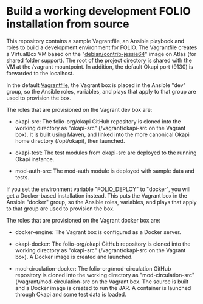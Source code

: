 # Build a working development FOLIO installation from source

This repository contains a sample Vagrantfile, an Ansible playbook
and roles to build a development environment for FOLIO. The
Vagrantfile creates a VirtualBox VM based on the
"[debian/contrib-jessie64](https://atlas.hashicorp.com/debian/boxes/contrib-jessie64)"
image on Atlas (for shared folder support). The root of the project
directory is shared with the VM at the /vagrant mountpoint. In
addition, the default Okapi port (9130) is forwarded to the localhost.

In the default [Vagrantfile](Vagrantfile), the Vagrant box is placed
in the Ansible "dev" group, so the Ansible roles, variables, and plays
that apply to that group are used to provision the box.

The roles that are provisioned on the Vagrant dev box are:
* okapi-src: The folio-org/okapi GitHub repository is cloned into the
  working directory as "okapi-src" (/vagrant/okapi-src on the Vagrant
  box). It is built using Maven, and linked into the more canonical
  Okapi home directory (/opt/okapi), then launched.

* okapi-test: The test modules from okapi-src are deployed to the
  running Okapi instance.

* mod-auth-src: The mod-auth module is deployed with sample data and
  tests.

If you set the environment variable "FOLIO_DEPLOY" to "docker", you
will get a Docker-based installation instead. This puts the Vagrant
box in the Ansible "docker" group, so the Ansible roles, variables,
and plays that apply to that group are used to provision the box.

The roles that are provisioned on the Vagrant docker box are:
* docker-engine: The Vagrant box is configured as a Docker server.

* okapi-docker: The folio-org/okapi GitHub repository is cloned into the
  working directory as "okapi-src" (/vagrant/okapi-src on the Vagrant
  box). A Docker image is created and launched.

* mod-circulation-docker: The folio-org/mod-circulation GitHub
  repository is cloned into the working directory as
  "mod-circulation-src" (/vagrant/mod-circulation-src on the Vagrant
  box. The source is built and a Docker image is created to run the
  JAR. A container is launched through Okapi and some test data is
  loaded.
